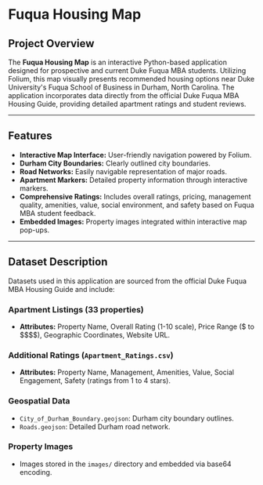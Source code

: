 # Fuqua Housing Map

## Project Overview

The **Fuqua Housing Map** is an interactive Python-based application designed for prospective and current Duke Fuqua MBA students. Utilizing Folium, this map visually presents recommended housing options near Duke University's Fuqua School of Business in Durham, North Carolina. The application incorporates data directly from the official Duke Fuqua MBA Housing Guide, providing detailed apartment ratings and student reviews.

---

## Features

- **Interactive Map Interface:** User-friendly navigation powered by Folium.
- **Durham City Boundaries:** Clearly outlined city boundaries.
- **Road Networks:** Easily navigable representation of major roads.
- **Apartment Markers:** Detailed property information through interactive markers.
- **Comprehensive Ratings:** Includes overall ratings, pricing, management quality, amenities, value, social environment, and safety based on Fuqua MBA student feedback.
- **Embedded Images:** Property images integrated within interactive map pop-ups.

---

## Dataset Description

Datasets used in this application are sourced from the official Duke Fuqua MBA Housing Guide and include:

### Apartment Listings (33 properties)

- **Attributes:** Property Name, Overall Rating (1-10 scale), Price Range (\$ to \$\$\$\$), Geographic Coordinates, Website URL.

### Additional Ratings (`Apartment_Ratings.csv`)

- **Attributes:** Property Name, Management, Amenities, Value, Social Engagement, Safety (ratings from 1 to 4 stars).

### Geospatial Data

- `City_of_Durham_Boundary.geojson`: Durham city boundary outlines.
- `Roads.geojson`: Detailed Durham road network.

### Property Images

- Images stored in the `images/` directory and embedded via base64 encoding.

